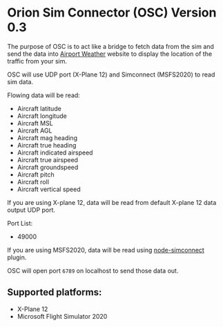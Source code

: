 # Orion Sim Connector (OSC) Version 0.3

The purpose of OSC is to act like a bridge to fetch data from the sim and send the data
into [Airport Weather](https:airportweather.org) website to display the location of the traffic from your sim.

OSC will use UDP port (X-Plane 12) and Simconnect (MSFS2020) to read sim data.

Flowing data will be read:

- Aircraft latitude
- Aircraft longitude
- Aircraft MSL
- Aircraft AGL
- Aircraft mag heading
- Aircraft true heading
- Aircraft indicated airspeed
- Aircraft true airspeed
- Aircraft groundspeed
- Aircraft pitch
- Aircraft roll
- Aircraft vertical speed

If you are using X-plane 12, data will be read from default X-plane 12 data output UDP port.

Port List:

- 49000

If you are using MSFS2020, data will be read using [node-simconnect](https://github.com/EvenAR/node-simconnect) plugin.

OSC will open port `6789` on localhost to send those data out.

## Supported platforms:

- X-Plane 12
- Microsoft Flight Simulator 2020
